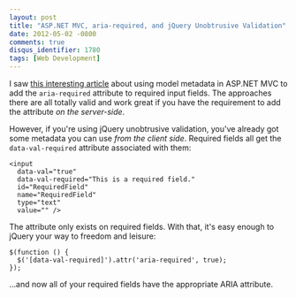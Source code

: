 ```yaml
---
layout: post
title: "ASP.NET MVC, aria-required, and jQuery Unobtrusive Validation"
date: 2012-05-02 -0800
comments: true
disqus_identifier: 1780
tags: [Web Development]
---
```

I saw [this interesting
article](https://blogs.msdn.com/b/stuartleeks/archive/2012/05/01/asp-net-mvc-adding-aria-required-attribute-for-required-fields.aspx?Redirected=true)
about using model metadata in ASP.NET MVC to add the `aria-required`
attribute to required input fields. The approaches there are all totally
valid and work great if you have the requirement to add the attribute
*on the server-side*.

However, if you're using jQuery unobtrusive validation, you've already
got some metadata you can use *from the client side*. Required fields
all get the `data-val-required` attribute associated with them:

    <input
      data-val="true"
      data-val-required="This is a required field."
      id="RequiredField"
      name="RequiredField"
      type="text"
      value="" />

The attribute only exists on required fields. With that, it's easy
enough to jQuery your way to freedom and leisure:

    $(function () {
      $('[data-val-required]').attr('aria-required', true);
    });

...and now all of your required fields have the appropriate ARIA
attribute.

